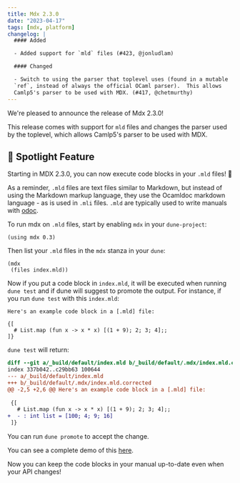 ```yaml
---
title: Mdx 2.3.0
date: "2023-04-17"
tags: [mdx, platform]
changelog: |
  #### Added

  - Added support for `mld` files (#423, @jonludlam)

  #### Changed

  - Switch to using the parser that toplevel uses (found in a mutable
  `ref`, instead of always the official OCaml parser).  This allows
  Camlp5's parser to be used with MDX. (#417, @chetmurthy)
---
```


We're pleased to announce the release of Mdx 2.3.0!

This release comes with support for `mld` files and changes the parser used
by the toplevel, which allows Camlp5's parser to be used with MDX.

## 🌟 Spotlight Feature

Starting in MDX 2.3.0, you can now execute code blocks in your `.mld` files! 🎉

As a reminder, `.mld` files are text files similar to Markdown, but instead of
using the Markdown markup language, they use the Ocamldoc markdown language - as
is used in `.mli` files. `.mld` are typically used to write manuals with
[odoc](https://ocaml.github.io/odoc/).

To run mdx on `.mld` files, start by enabling `mdx` in your `dune-project`:

```
(using mdx 0.3)
```

Then list your `.mld` files in the `mdx` stanza in your `dune`:

```
(mdx
 (files index.mld))
```

Now if you put a code block in `index.mld`, it will be executed when running `dune test` and if dune will suggest to promote the output. For instance, if you run `dune test` with this `index.mld`:

```
Here's an example code block in a [.mld] file:

{[
  # List.map (fun x -> x * x) [(1 + 9); 2; 3; 4];;
]}
```

`dune test` will return:

```diff
diff --git a/_build/default/index.mld b/_build/default/.mdx/index.mld.corrected
index 337b042..c29bb63 100644
--- a/_build/default/index.mld
+++ b/_build/default/.mdx/index.mld.corrected
@@ -2,5 +2,6 @@ Here's an example code block in a [.mld] file:
 
 {[
   # List.map (fun x -> x * x) [(1 + 9); 2; 3; 4];;
+  - : int list = [100; 4; 9; 16]
 ]}
```

You can run `dune promote` to accept the change.

You can see a complete demo of this [here](https://github.com/tmattio/demo-mdx-mld).

Now you can keep the code blocks in your manual up-to-date even when your API
changes!
